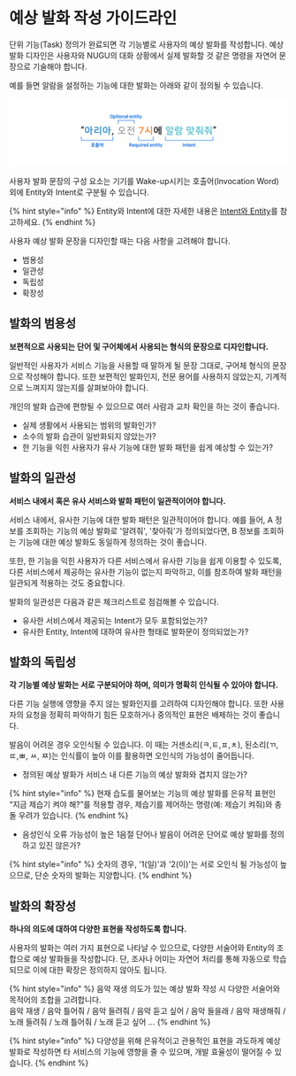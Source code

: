 # 예상 발화 작성 가이드라인

단위 기능\(Task\) 정의가 완료되면 각 기능별로 사용자의 예상 발화를 작성합니다. 예상 발화 디자인은 사용자와 NUGU의 대화 상황에서 실제 발화할 것 같은 명령을 자연어 문장으로 기술해야 합니다.

예를 들면 알람을 설정하는 기능에 대한 발화는 아래와 같이 정의될 수 있습니다.

![](../.gitbook/assets/ch2_22_01-1.png)

사용자 발화 문장의 구성 요소는 기기를 Wake-up시키는 호출어\(Invocation Word\) 외에 Entity와 Intent로 구분될 수 있습니다.

{% hint style="info" %}
Entity와 Intent에 대한 자세한 내용은 [Intent와 Entity](../nugu-play-kit/intents-and-entities.md)를 참고하세요.
{% endhint %}

사용자 예상 발화 문장을 디자인할 때는 다음 사항을 고려해야 합니다.

* 범용성
* 일관성
* 독립성
* 확장성

## 발화의 범용성

**보편적으로 사용되는 단어 및 구어체에서 사용되는 형식의 문장으로 디자인합니다.**

일반적인 사용자가 서비스 기능을 사용할 때 말하게 될 문장 그대로, 구어체 형식의 문장으로 작성해야 합니다. 또한 보편적인 발화인지, 전문 용어를 사용하지 않았는지, 기계적으로 느껴지지 않는지를 살펴보아야 합니다.

개인의 발화 습관에 편향될 수 있으므로 여러 사람과 교차 확인을 하는 것이 좋습니다.

* 실제 생활에서 사용되는 범위의 발화인가?
* 소수의 발화 습관이 일반화되지 않았는가?
* 한 기능을 익힌 사용자가 유사 기능에 대한 발화 패턴을 쉽게 예상할 수 있는가?

## 발화의 일관성

**서비스 내에서 혹은 유사 서비스와 발화 패턴이 일관적이어야 합니다.**

서비스 내에서, 유사한 기능에 대한 발화 패턴은 일관적이어야 합니다. 예를 들어, A 정보를 조회하는 기능의 예상 발화로 '알려줘', '찾아줘'가 정의되었다면, B 정보를 조회하는 기능에 대한 예상 발화도 동일하게 정의하는 것이 좋습니다.

또한, 한 기능을 익힌 사용자가 다른 서비스에서 유사한 기능을 쉽게 이용할 수 있도록, 다른 서비스에서 제공하는 유사한 기능이 없는지 파악하고, 이를 참조하여 발화 패턴을 일관되게 적용하는 것도 중요합니다.

발화의 일관성은 다음과 같은 체크리스트로 점검해볼 수 있습니다.

* 유사한 서비스에서 제공되는 Intent가 모두 포함되었는가?
* 유사한 Entity, Intent에 대하여 유사한 형태로 발화문이 정의되었는가?

## 발화의 독립성

**각 기능별 예상 발화는 서로 구분되어야 하며, 의미가 명확히 인식될 수 있아야 합니다.**

다른 기능 실행에 영향을 주지 않는 발화인지를 고려하여 디자인해야 합니다. 또한 사용자의 요청을 정확히 파악하기 힘든 모호하거나 중의적인 표현은 배제하는 것이 좋습니다.

발음이 어려운 경우 오인식될 수 있습니다. 이 때는 거센소리\(ㅋ,ㅌ,ㅍ,ㅊ\), 된소리\(ㄲ,ㄸ,ㅃ, ㅆ, ㅉ\)는 인식률이 높아 이를 활용하면 오인식의 가능성이 줄어듭니다.

* 정의된 예상 발화가 서비스 내 다른 기능의 예상 발화와 겹치지 않는가?  

{% hint style="info" %}
현재 습도를 물어보는 기능의 예상 발화를 은유적 표현인 “지금 제습기 켜야 해?”를 적용할 경우, 제습기를 제어하는 명령\(예: 제습기 켜줘\)와 충돌 우려가 있습니다.
{% endhint %}

* 음성인식 오류 가능성이 높은 1음절 단어나 발음이 어려운 단어로 예상 발화를 정의하고 있진 않은가?  

{% hint style="info" %}
숫자의 경우, '1\(일\)'과 '2\(이\)'는 서로 오인식 될 가능성이 높으므로, 단순 숫자의 발화는 지양합니다.
{% endhint %}

## 발화의 확장성

**하나의 의도에 대하여 다양한 표현을 작성하도록 합니다.**

사용자의 발화는 여러 가지 표현으로 나타날 수 있으므로, 다양한 서술어와 Entity의 조합으로 예상 발화들을 작성합니다. 단, 조사나 어미는 자연어 처리를 통해 자동으로 학습되므로 이에 대한 확장은 정의하지 않아도 됩니다.

{% hint style="info" %}
음악 재생 의도가 있는 예상 발화 작성 시 다양한 서술어와 목적어의 조합을 고려합니다.  
음악 재생 / 음악 틀어줘 / 음악 들려줘 / 음악 듣고 싶어 / 음악 들을래 / 음악 재생해줘 / 노래 들려줘 / 노래 틀어줘 / 노래 듣고 싶어 …
{% endhint %}

{% hint style="info" %}
다양성을 위해 은유적이고 관용적인 표현을 과도하게 예상 발화로 작성하면 타 서비스의 기능에 영향을 줄 수 있으며, 개발 효율성이 떨어질 수 있습니다.
{% endhint %}

